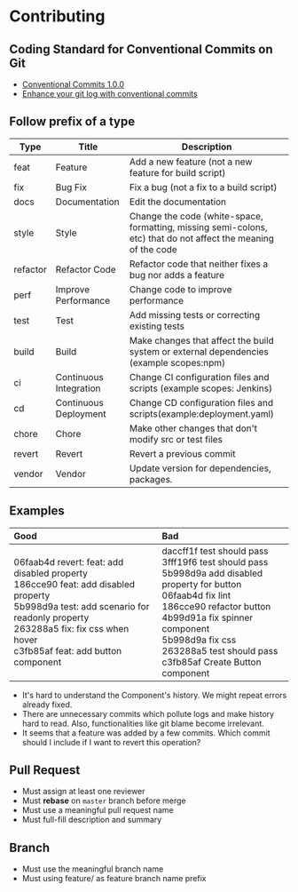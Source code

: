 # Contributing

## Coding Standard for Conventional Commits on Git

- [Conventional Commits 1.0.0](https://www.conventionalcommits.org/en/v1.0.0/)
- [Enhance your git log with conventional commits](https://dev.to/maxpou/enhance-your-git-log-with-conventional-commits-3ea4)

## Follow prefix of a type

| Type | Title | Description |
| -------- | -------- | -------- |
| feat | Feature | Add a new feature (not a new feature for build script) |
| fix | Bug Fix | Fix a bug (not a fix to a build script) |
| docs | Documentation | Edit the documentation |
| style | Style | Change the code (white-space, formatting, missing semi-colons, etc) that do not affect the meaning of the code |
| refactor | Refactor Code | Refactor code that neither fixes a bug nor adds a feature |
| perf | Improve Performance | Change code to improve performance |
| test | Test | Add missing tests or correcting existing tests |
| build | Build | Make changes that affect the build system or external dependencies (example scopes:npm) |
| ci | Continuous Integration | Change CI configuration files and scripts (example scopes: Jenkins) |
| cd | Continuous Deployment | Change CD configuration files and scripts(example:deployment.yaml)
| chore | Chore | Make other changes that don't modify src or test files |
| revert | Revert | Revert a previous commit |
| vendor | Vendor | Update version for dependencies, packages.

## Examples

| Good | Bad |
| :-------- | :-------- |
| 06faab4d revert: feat: add disabled property <br>186cce90 feat: add disabled property <br>5b998d9a test: add scenario for readonly property <br>263288a5 fix: fix css when hover <br>c3fb85af feat: add button component | daccff1f test should pass <br>3fff19f6 test should pass <br>5b998d9a add disabled property for button <br>06faab4d fix lint <br>186cce90 refactor button <br>4b99d91a fix spinner component <br>5b998d9a fix css <br>263288a5 test should pass <br>c3fb85af Create Button component <br> |

- It's hard to understand the Component's history. We might repeat errors already fixed.
- There are unnecessary commits which pollute logs and make history hard to read. Also, functionalities like git blame become irrelevant.
- It seems that a feature was added by a few commits. Which commit should I include if I want to revert this operation?

## Pull Request

- Must assign at least one reviewer
- Must **rebase** on `master` branch before merge
- Must use a meaningful pull request name
- Must full-fill description and summary

## Branch

- Must use the meaningful branch name
- Must using feature/ as feature branch name prefix
